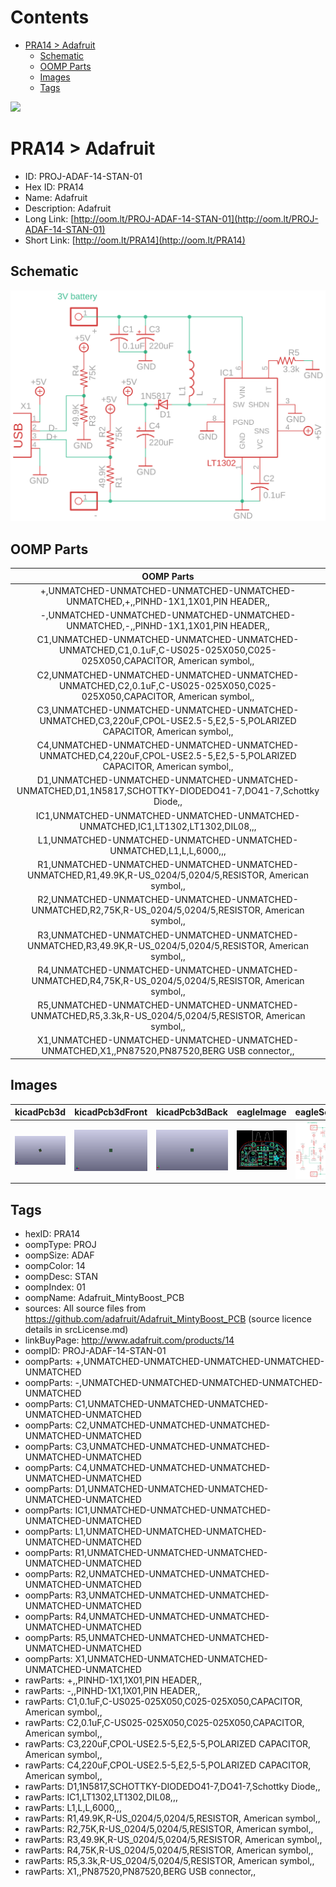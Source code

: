 



Contents
========

* [PRA14 > Adafruit](#pra14--adafruit)
	* [Schematic](#schematic)
	* [OOMP Parts](#oomp-parts)
	* [Images](#images)
	* [Tags](#tags)
  
![][im]
# PRA14 > Adafruit

- ID: PROJ-ADAF-14-STAN-01
- Hex ID: PRA14
- Name: Adafruit
- Description: Adafruit
- Long Link: [http://oom.lt/PROJ-ADAF-14-STAN-01](http://oom.lt/PROJ-ADAF-14-STAN-01)
- Short Link: [http://oom.lt/PRA14](http://oom.lt/PRA14)

## Schematic
  
[![schem](eagleSchemImage.png)](eagleSchemImage.png)
## OOMP Parts
  

|OOMP Parts|
| :---: |
|+,UNMATCHED-UNMATCHED-UNMATCHED-UNMATCHED-UNMATCHED,+,,PINHD-1X1,1X01,PIN HEADER,,|
|-,UNMATCHED-UNMATCHED-UNMATCHED-UNMATCHED-UNMATCHED,-,,PINHD-1X1,1X01,PIN HEADER,,|
|C1,UNMATCHED-UNMATCHED-UNMATCHED-UNMATCHED-UNMATCHED,C1,0.1uF,C-US025-025X050,C025-025X050,CAPACITOR, American symbol,,|
|C2,UNMATCHED-UNMATCHED-UNMATCHED-UNMATCHED-UNMATCHED,C2,0.1uF,C-US025-025X050,C025-025X050,CAPACITOR, American symbol,,|
|C3,UNMATCHED-UNMATCHED-UNMATCHED-UNMATCHED-UNMATCHED,C3,220uF,CPOL-USE2.5-5,E2,5-5,POLARIZED CAPACITOR, American symbol,,|
|C4,UNMATCHED-UNMATCHED-UNMATCHED-UNMATCHED-UNMATCHED,C4,220uF,CPOL-USE2.5-5,E2,5-5,POLARIZED CAPACITOR, American symbol,,|
|D1,UNMATCHED-UNMATCHED-UNMATCHED-UNMATCHED-UNMATCHED,D1,1N5817,SCHOTTKY-DIODEDO41-7,DO41-7,Schottky Diode,,|
|IC1,UNMATCHED-UNMATCHED-UNMATCHED-UNMATCHED-UNMATCHED,IC1,LT1302,LT1302,DIL08,,,|
|L1,UNMATCHED-UNMATCHED-UNMATCHED-UNMATCHED-UNMATCHED,L1,L,L,6000,,,|
|R1,UNMATCHED-UNMATCHED-UNMATCHED-UNMATCHED-UNMATCHED,R1,49.9K,R-US_0204/5,0204/5,RESISTOR, American symbol,,|
|R2,UNMATCHED-UNMATCHED-UNMATCHED-UNMATCHED-UNMATCHED,R2,75K,R-US_0204/5,0204/5,RESISTOR, American symbol,,|
|R3,UNMATCHED-UNMATCHED-UNMATCHED-UNMATCHED-UNMATCHED,R3,49.9K,R-US_0204/5,0204/5,RESISTOR, American symbol,,|
|R4,UNMATCHED-UNMATCHED-UNMATCHED-UNMATCHED-UNMATCHED,R4,75K,R-US_0204/5,0204/5,RESISTOR, American symbol,,|
|R5,UNMATCHED-UNMATCHED-UNMATCHED-UNMATCHED-UNMATCHED,R5,3.3k,R-US_0204/5,0204/5,RESISTOR, American symbol,,|
|X1,UNMATCHED-UNMATCHED-UNMATCHED-UNMATCHED-UNMATCHED,X1,,PN87520,PN87520,BERG USB connector,,|

## Images
  
  

|kicadPcb3d|kicadPcb3dFront|kicadPcb3dBack|eagleImage|eagleSchemImage|
| :---: | :---: | :---: | :---: | :---: |
|[![kicadPcb3d](kicadPcb3d_140.png)](kicadPcb3d.png)|[![kicadPcb3dFront](kicadPcb3dFront_140.png)](kicadPcb3dFront.png)|[![kicadPcb3dBack](kicadPcb3dBack_140.png)](kicadPcb3dBack.png)|[![eagleImage](eagleImage_140.png)](eagleImage.png)|[![eagleSchemImage](eagleSchemImage_140.png)](eagleSchemImage.png)|

## Tags

- hexID: PRA14
- oompType: PROJ
- oompSize: ADAF
- oompColor: 14
- oompDesc: STAN
- oompIndex: 01
- oompName: Adafruit_MintyBoost_PCB
- sources: All source files from https://github.com/adafruit/Adafruit_MintyBoost_PCB (source licence details in srcLicense.md)
- linkBuyPage: http://www.adafruit.com/products/14
- oompID: PROJ-ADAF-14-STAN-01
- oompParts: +,UNMATCHED-UNMATCHED-UNMATCHED-UNMATCHED-UNMATCHED
- oompParts: -,UNMATCHED-UNMATCHED-UNMATCHED-UNMATCHED-UNMATCHED
- oompParts: C1,UNMATCHED-UNMATCHED-UNMATCHED-UNMATCHED-UNMATCHED
- oompParts: C2,UNMATCHED-UNMATCHED-UNMATCHED-UNMATCHED-UNMATCHED
- oompParts: C3,UNMATCHED-UNMATCHED-UNMATCHED-UNMATCHED-UNMATCHED
- oompParts: C4,UNMATCHED-UNMATCHED-UNMATCHED-UNMATCHED-UNMATCHED
- oompParts: D1,UNMATCHED-UNMATCHED-UNMATCHED-UNMATCHED-UNMATCHED
- oompParts: IC1,UNMATCHED-UNMATCHED-UNMATCHED-UNMATCHED-UNMATCHED
- oompParts: L1,UNMATCHED-UNMATCHED-UNMATCHED-UNMATCHED-UNMATCHED
- oompParts: R1,UNMATCHED-UNMATCHED-UNMATCHED-UNMATCHED-UNMATCHED
- oompParts: R2,UNMATCHED-UNMATCHED-UNMATCHED-UNMATCHED-UNMATCHED
- oompParts: R3,UNMATCHED-UNMATCHED-UNMATCHED-UNMATCHED-UNMATCHED
- oompParts: R4,UNMATCHED-UNMATCHED-UNMATCHED-UNMATCHED-UNMATCHED
- oompParts: R5,UNMATCHED-UNMATCHED-UNMATCHED-UNMATCHED-UNMATCHED
- oompParts: X1,UNMATCHED-UNMATCHED-UNMATCHED-UNMATCHED-UNMATCHED
- rawParts: +,,PINHD-1X1,1X01,PIN HEADER,,
- rawParts: -,,PINHD-1X1,1X01,PIN HEADER,,
- rawParts: C1,0.1uF,C-US025-025X050,C025-025X050,CAPACITOR, American symbol,,
- rawParts: C2,0.1uF,C-US025-025X050,C025-025X050,CAPACITOR, American symbol,,
- rawParts: C3,220uF,CPOL-USE2.5-5,E2,5-5,POLARIZED CAPACITOR, American symbol,,
- rawParts: C4,220uF,CPOL-USE2.5-5,E2,5-5,POLARIZED CAPACITOR, American symbol,,
- rawParts: D1,1N5817,SCHOTTKY-DIODEDO41-7,DO41-7,Schottky Diode,,
- rawParts: IC1,LT1302,LT1302,DIL08,,,
- rawParts: L1,L,L,6000,,,
- rawParts: R1,49.9K,R-US_0204/5,0204/5,RESISTOR, American symbol,,
- rawParts: R2,75K,R-US_0204/5,0204/5,RESISTOR, American symbol,,
- rawParts: R3,49.9K,R-US_0204/5,0204/5,RESISTOR, American symbol,,
- rawParts: R4,75K,R-US_0204/5,0204/5,RESISTOR, American symbol,,
- rawParts: R5,3.3k,R-US_0204/5,0204/5,RESISTOR, American symbol,,
- rawParts: X1,,PN87520,PN87520,BERG USB connector,,



[im]: kicadPcb3d_450.png
